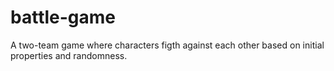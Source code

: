 # battle-game

A two-team game where characters figth against each other based on initial properties and randomness.
